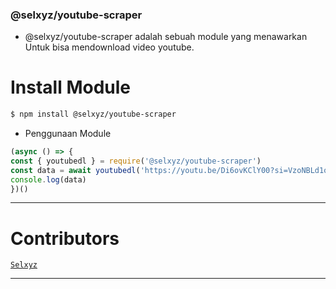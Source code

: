 ### @selxyz/youtube-scraper
- @selxyz/youtube-scraper adalah sebuah module yang menawarkan Untuk bisa mendownload video youtube. 

# Install Module
```bash
$ npm install @selxyz/youtube-scraper
```

- Penggunaan Module
```js
(async () => {
const { youtubedl } = require('@selxyz/youtube-scraper')
const data = await youtubedl('https://youtu.be/Di6ovKClY00?si=VzoNBLd1oFXA6Xfv')
console.log(data)
})()
```
---

# Contributors
[`Selxyz`](https://wa.me/6282181938329) 

---
